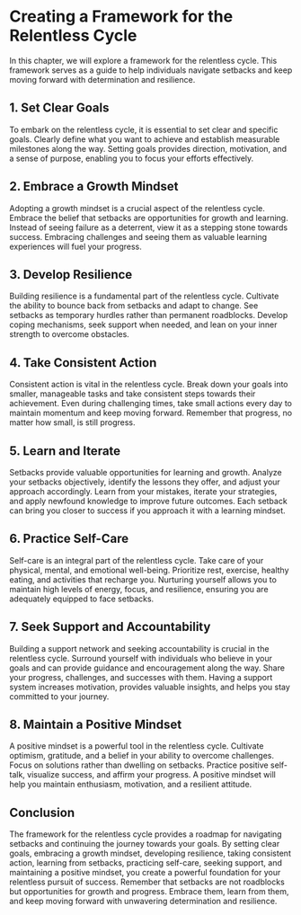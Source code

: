 Creating a Framework for the Relentless Cycle
========================================================

In this chapter, we will explore a framework for the relentless cycle. This framework serves as a guide to help individuals navigate setbacks and keep moving forward with determination and resilience.

**1. Set Clear Goals**
----------------------

To embark on the relentless cycle, it is essential to set clear and specific goals. Clearly define what you want to achieve and establish measurable milestones along the way. Setting goals provides direction, motivation, and a sense of purpose, enabling you to focus your efforts effectively.

**2. Embrace a Growth Mindset**
-------------------------------

Adopting a growth mindset is a crucial aspect of the relentless cycle. Embrace the belief that setbacks are opportunities for growth and learning. Instead of seeing failure as a deterrent, view it as a stepping stone towards success. Embracing challenges and seeing them as valuable learning experiences will fuel your progress.

**3. Develop Resilience**
-------------------------

Building resilience is a fundamental part of the relentless cycle. Cultivate the ability to bounce back from setbacks and adapt to change. See setbacks as temporary hurdles rather than permanent roadblocks. Develop coping mechanisms, seek support when needed, and lean on your inner strength to overcome obstacles.

**4. Take Consistent Action**
-----------------------------

Consistent action is vital in the relentless cycle. Break down your goals into smaller, manageable tasks and take consistent steps towards their achievement. Even during challenging times, take small actions every day to maintain momentum and keep moving forward. Remember that progress, no matter how small, is still progress.

**5. Learn and Iterate**
------------------------

Setbacks provide valuable opportunities for learning and growth. Analyze your setbacks objectively, identify the lessons they offer, and adjust your approach accordingly. Learn from your mistakes, iterate your strategies, and apply newfound knowledge to improve future outcomes. Each setback can bring you closer to success if you approach it with a learning mindset.

**6. Practice Self-Care**
-------------------------

Self-care is an integral part of the relentless cycle. Take care of your physical, mental, and emotional well-being. Prioritize rest, exercise, healthy eating, and activities that recharge you. Nurturing yourself allows you to maintain high levels of energy, focus, and resilience, ensuring you are adequately equipped to face setbacks.

**7. Seek Support and Accountability**
--------------------------------------

Building a support network and seeking accountability is crucial in the relentless cycle. Surround yourself with individuals who believe in your goals and can provide guidance and encouragement along the way. Share your progress, challenges, and successes with them. Having a support system increases motivation, provides valuable insights, and helps you stay committed to your journey.

**8. Maintain a Positive Mindset**
----------------------------------

A positive mindset is a powerful tool in the relentless cycle. Cultivate optimism, gratitude, and a belief in your ability to overcome challenges. Focus on solutions rather than dwelling on setbacks. Practice positive self-talk, visualize success, and affirm your progress. A positive mindset will help you maintain enthusiasm, motivation, and a resilient attitude.

**Conclusion**
--------------

The framework for the relentless cycle provides a roadmap for navigating setbacks and continuing the journey towards your goals. By setting clear goals, embracing a growth mindset, developing resilience, taking consistent action, learning from setbacks, practicing self-care, seeking support, and maintaining a positive mindset, you create a powerful foundation for your relentless pursuit of success. Remember that setbacks are not roadblocks but opportunities for growth and progress. Embrace them, learn from them, and keep moving forward with unwavering determination and resilience.
